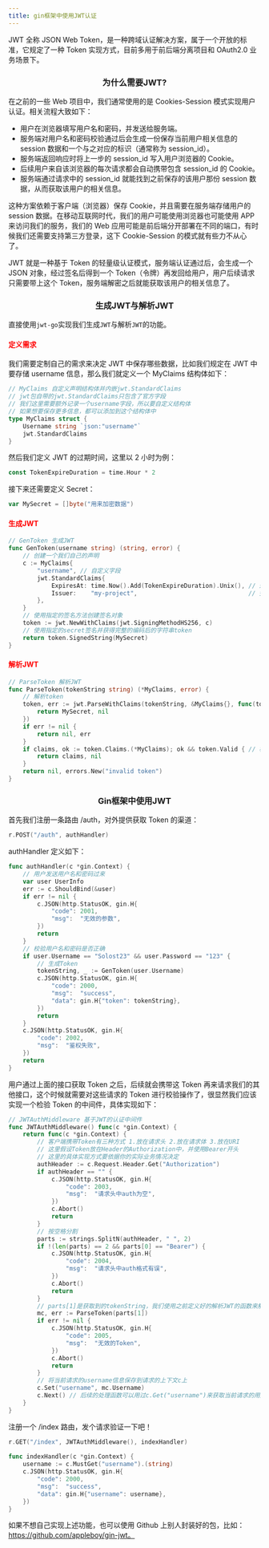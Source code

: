 ```yaml
---
title: gin框架中使用JWT认证
---
```


JWT 全称 JSON Web Token，是一种跨域认证解决方案，属于一个开放的标准，它规定了一种 Token 实现方式，目前多用于前后端分离项目和 OAuth2.0 业务场景下。

### <center>为什么需要JWT?</center>

在之前的一些 Web 项目中，我们通常使用的是 Cookies-Session 模式实现用户认证。相关流程大致如下：

- 用户在浏览器填写用户名和密码，并发送给服务端。
- 服务端对用户名和密码校验通过后会生成一份保存当前用户相关信息的 session 数据和一个与之对应的标识（通常称为 session_id）。
- 服务端返回响应时将上一步的 session_id 写入用户浏览器的 Cookie。
- 后续用户来自该浏览器的每次请求都会自动携带包含 session_id 的 Cookie。
- 服务端通过请求中的 session_id 就能找到之前保存的该用户那份 session 数据，从而获取该用户的相关信息。

这种方案依赖于客户端（浏览器）保存 Cookie，并且需要在服务端存储用户的 session 数据。在移动互联网时代，我们的用户可能使用浏览器也可能使用 APP 来访问我们的服务，我们的 Web 应用可能是前后端分开部署在不同的端口，有时候我们还需要支持第三方登录，这下 Cookie-Session 的模式就有些力不从心了。

JWT 就是一种基于 Token 的轻量级认证模式，服务端认证通过后，会生成一个 JSON 对象，经过签名后得到一个 Token（令牌）再发回给用户，用户后续请求只需要带上这个 Token，服务端解密之后就能获取该用户的相关信息了。

### <center>生成JWT与解析JWT</center>

直接使用`jwt-go`实现我们生成`JWT`与解析`JWT`的功能。

#### <font color=red>定义需求</font>

我们需要定制自己的需求来决定 JWT 中保存哪些数据，比如我们规定在 JWT 中要存储 username 信息，那么我们就定义一个 MyClaims 结构体如下：

```go
// MyClaims 自定义声明结构体并内嵌jwt.StandardClaims
// jwt包自带的jwt.StandardClaims只包含了官方字段
// 我们这里需要额外记录一个username字段，所以要自定义结构体
// 如果想要保存更多信息，都可以添加到这个结构体中
type MyClaims struct {
	Username string `json:"username"`
	jwt.StandardClaims
}
```

然后我们定义 JWT 的过期时间，这里以 2 小时为例：

```go
const TokenExpireDuration = time.Hour * 2
```

接下来还需要定义 Secret：

```go
var MySecret = []byte("用来加密数据")
```

#### <font color=red>生成JWT</font>

```go
// GenToken 生成JWT
func GenToken(username string) (string, error) {
	// 创建一个我们自己的声明
	c := MyClaims{
		"username", // 自定义字段
		jwt.StandardClaims{
			ExpiresAt: time.Now().Add(TokenExpireDuration).Unix(), // 过期时间
			Issuer:    "my-project",                               // 签发人
		},
	}
	// 使用指定的签名方法创建签名对象
	token := jwt.NewWithClaims(jwt.SigningMethodHS256, c)
	// 使用指定的secret签名并获得完整的编码后的字符串token
	return token.SignedString(MySecret)
}
```

#### <font color=red>解析JWT</font>

```go
// ParseToken 解析JWT
func ParseToken(tokenString string) (*MyClaims, error) {
	// 解析token
	token, err := jwt.ParseWithClaims(tokenString, &MyClaims{}, func(token *jwt.Token) (i interface{}, err error) {
		return MySecret, nil
	})
	if err != nil {
		return nil, err
	}
	if claims, ok := token.Claims.(*MyClaims); ok && token.Valid { // 校验token
		return claims, nil
	}
	return nil, errors.New("invalid token")
}
```

### <center>Gin框架中使用JWT</center>

首先我们注册一条路由 /auth，对外提供获取 Token 的渠道：

```go
r.POST("/auth", authHandler)
```

authHandler 定义如下：

```go
func authHandler(c *gin.Context) {
	// 用户发送用户名和密码过来
	var user UserInfo
	err := c.ShouldBind(&user)
	if err != nil {
		c.JSON(http.StatusOK, gin.H{
			"code": 2001,
			"msg":  "无效的参数",
		})
		return
	}
	// 校验用户名和密码是否正确
	if user.Username == "Solost23" && user.Password == "123" {
		// 生成Token
		tokenString, _ := GenToken(user.Username)
		c.JSON(http.StatusOK, gin.H{
			"code": 2000,
			"msg":  "success",
			"data": gin.H{"token": tokenString},
		})
		return
	}
	c.JSON(http.StatusOK, gin.H{
		"code": 2002,
		"msg":  "鉴权失败",
	})
	return
}
```

用户通过上面的接口获取 Token 之后，后续就会携带这 Token 再来请求我们的其他接口，这个时候就需要对这些请求的 Token 进行校验操作了，很显然我们应该实现一个检验 Token 的中间件，具体实现如下：

```go
// JWTAuthMiddleware 基于JWT的认证中间件
func JWTAuthMiddleware() func(c *gin.Context) {
	return func(c *gin.Context) {
		// 客户端携带Token有三种方式 1.放在请求头 2.放在请求体 3.放在URI
		// 这里假设Token放在Header的Authorization中，并使用Bearer开头
		// 这里的具体实现方式要依据你的实际业务情况决定
		authHeader := c.Request.Header.Get("Authorization")
		if authHeader == "" {
			c.JSON(http.StatusOK, gin.H{
				"code": 2003,
				"msg":  "请求头中auth为空",
			})
			c.Abort()
			return
		}
		// 按空格分割
		parts := strings.SplitN(authHeader, " ", 2)
		if !(len(parts) == 2 && parts[0] == "Bearer") {
			c.JSON(http.StatusOK, gin.H{
				"code": 2004,
				"msg":  "请求头中auth格式有误",
			})
			c.Abort()
			return
		}
		// parts[1]是获取到的tokenString，我们使用之前定义好的解析JWT的函数来解析它
		mc, err := ParseToken(parts[1])
		if err != nil {
			c.JSON(http.StatusOK, gin.H{
				"code": 2005,
				"msg":  "无效的Token",
			})
			c.Abort()
			return
		}
		// 将当前请求的username信息保存到请求的上下文c上
		c.Set("username", mc.Username)
		c.Next() // 后续的处理函数可以用过c.Get("username")来获取当前请求的用户信息
	}
}
```

注册一个 /index 路由，发个请求验证一下吧！

```go
r.GET("/index", JWTAuthMiddleware(), indexHandler)
 
func indexHandler(c *gin.Context) {
	username := c.MustGet("username").(string)
	c.JSON(http.StatusOK, gin.H{
		"code": 2000,
		"msg":  "success",
		"data": gin.H{"username": username},
	})
}
```

如果不想自己实现上述功能，也可以使用 Github 上别人封装好的包，比如：https://github.com/appleboy/gin-jwt。